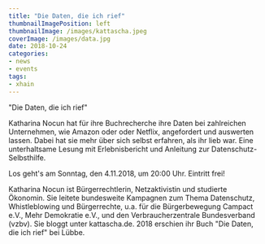 ```yaml
---
title: "Die Daten, die ich rief"
thumbnailImagePosition: left
thumbnailImage: /images/kattascha.jpeg
coverImage: /images/data.jpg
date: 2018-10-24
categories:
- news
- events
tags:
- xhain
---
```


"Die Daten, die ich rief"

Katharina Nocun hat für ihre Buchrecherche ihre Daten bei zahlreichen
Unternehmen, wie Amazon oder oder Netflix, angefordert und auswerten
lassen. Dabei hat sie mehr über sich selbst erfahren, als ihr lieb war.
Eine unterhaltsame Lesung mit Erlebnisbericht und Anleitung zur
Datenschutz-Selbsthilfe.

Los geht's am Sonntag, den 4.11.2018, um 20:00 Uhr. Eintritt frei!

<!--more-->

Katharina Nocun ist Bürgerrechtlerin, Netzaktivistin und studierte
Ökonomin. Sie leitete bundesweite Kampagnen zum Thema Datenschutz,
Whistleblowing und Bürgerrechte, u.a. für die Bürgerbewegung Campact
e.V., Mehr Demokratie e.V., und den Verbraucherzentrale Bundesverband
(vzbv). Sie bloggt unter kattascha.de. 2018 erschien ihr Buch "Die
Daten, die ich rief" bei Lübbe.
